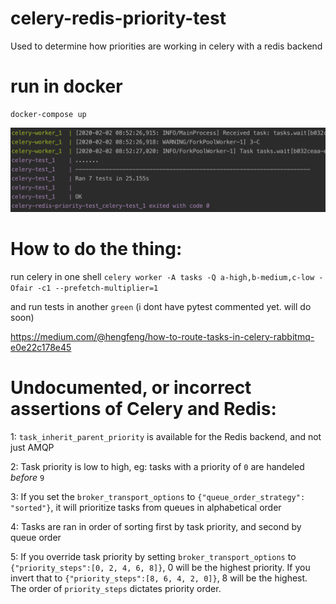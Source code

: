 # celery-redis-priority-test
Used to determine how priorities are working in celery with a redis backend

# run in docker

```
docker-compose up
```

![screenshot](./screenshot.png)

# How to do the thing:
run celery in one shell
`celery worker -A tasks -Q a-high,b-medium,c-low -Ofair -c1 --prefetch-multiplier=1`

and run tests in another
`green`
(i dont have pytest commented yet.  will do soon)


https://medium.com/@hengfeng/how-to-route-tasks-in-celery-rabbitmq-e0e22c178e45

# Undocumented, or incorrect assertions of Celery and Redis:
1: `task_inherit_parent_priority` is available for the Redis backend, and not just AMQP

2: Task priority is low to high, eg: tasks with a priority of `0` are handeled _before_ `9`

3: If you set the `broker_transport_options` to `{"queue_order_strategy": "sorted"}`, it will prioritize tasks from queues in alphabetical order

4: Tasks are ran in order of sorting first by task priority, and second by queue order

5: If you override task priority by setting `broker_transport_options` to `{"priority_steps":[0, 2, 4, 6, 8]}`, 0 will be the highest priority.  If you invert that to `{"priority_steps":[8, 6, 4, 2, 0]}`, 8 will be the highest.  The order of `priority_steps` dictates priority order. 
